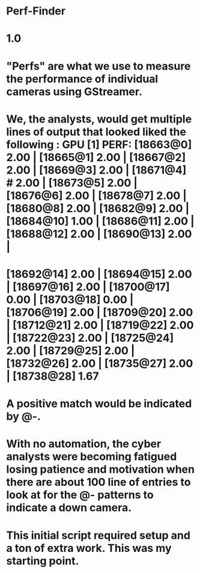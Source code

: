 # Perf-Finder

# 1.0
# "Perfs" are what we use to measure the performance of individual cameras using GStreamer.
# We, the analysts, would get multiple lines of output that looked liked the following : GPU [1] PERF: [18663@0] 2.00  |  [18665@1] 2.00  |  [18667@2] 2.00  |  [18669@3] 2.00  |  [18671@4] # 2.00  |  [18673@5] 2.00  |  [18676@6] 2.00  |  [18678@7] 2.00  |  [18680@8] 2.00  |  [18682@9] 2.00  |  [18684@10] 1.00  |  [18686@11] 2.00  |  [18688@12] 2.00  |  [18690@13] 2.00  |  
# [18692@14] 2.00  |  [18694@15] 2.00  |  [18697@16] 2.00  |  [18700@17] 0.00  |  [18703@18] 0.00  |  [18706@19] 2.00  |  [18709@20] 2.00  |  [18712@21] 2.00  |  [18719@22] 2.00  |  [18722@23] 2.00  |  [18725@24] 2.00  |  [18729@25] 2.00  |  [18732@26] 2.00  |  [18735@27] 2.00  |  [18738@28] 1.67 
# A positive match would be indicated by @-.
# With no automation, the cyber analysts were becoming fatigued losing patience and motivation when there are about 100 line of entries to look at for the @- patterns to indicate a down camera.
# This initial script required setup and a ton of extra work. This was my starting point.
